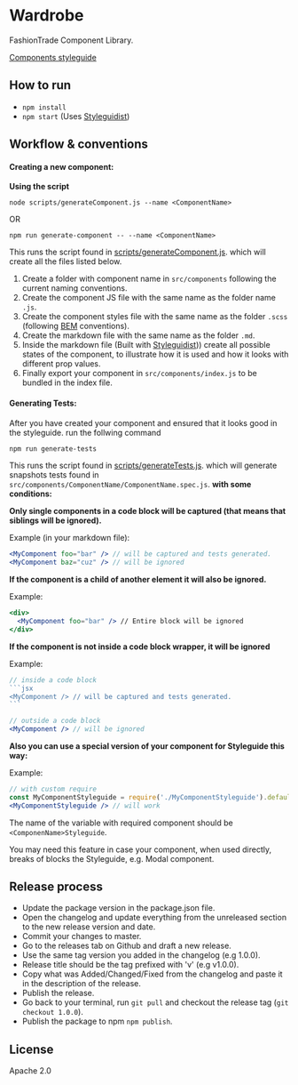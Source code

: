 # Wardrobe

FashionTrade Component Library.

[Components styleguide](http://wardrobe.fashiontrade.com)


## How to run
* `npm install`
* `npm start` (Uses [Styleguidist](https://github.com/styleguidist/react-styleguidist))

## Workflow & conventions
#### Creating a new component:
**Using the script**

`node scripts/generateComponent.js --name <ComponentName>`

OR

`npm run generate-component -- --name <ComponentName>`

This runs the script found in [scripts/generateComponent.js](scripts/generateComponent.js). which will create all the files listed below.

1. Create a folder with component name in `src/components` following the current naming conventions.
2. Create the component JS file with the same name as the folder name `.js`.
3. Create the component styles file with the same name as the folder `.scss` (following [BEM](http://getbem.com/) conventions).
4. Create the markdown file with the same name as the folder `.md`.
5. Inside the markdown file (Built with [Styleguidist](https://github.com/styleguidist/react-styleguidist))) create all possible states of the component, to illustrate how it is used and how it looks with different prop values.
6. Finally export your component in `src/components/index.js` to be bundled in the index file.

#### Generating Tests:
After you have created your component and ensured that it looks good in the styleguide. run the follwing command
```sh
npm run generate-tests
```
This runs the script found in [scripts/generateTests.js](scripts/generateTests.js). which will generate snapshots tests found in `src/components/ComponentName/ComponentName.spec.js`. **with some conditions:**

**Only single components in a code block will be captured (that means that siblings will be ignored).**

Example (in your markdown file): 
```jsx
<MyComponent foo="bar" /> // will be captured and tests generated.
<MyComponent baz="cuz" /> // will be ignored
```
**If the component is a child of another element it will also be ignored.**

Example:
```jsx
<div>
  <MyComponent foo="bar" /> // Entire block will be ignored
</div>
```

**If the component is not inside a code block wrapper, it will be ignored**

Example:
````jsx
// inside a code block
```jsx
<MyComponent /> // will be captured and tests generated.
```

// outside a code block
<MyComponent /> // will be ignored
````

**Also you can use a special version of your component for Styleguide this way:**

Example:
```jsx
// with custom require
const MyComponentStyleguide = require('./MyComponentStyleguide').default;
<MyComponentStyleguide /> // will work
```

The name of the variable with required component should be `<ComponenName>Styleguide`.

You may need this feature in case your component, when used directly, breaks of blocks 
the Styleguide, e.g. Modal component.

## Release process
* Update the package version in the package.json file.
* Open the changelog and update everything from the unreleased section to the new release version and date.
* Commit your changes to master.
* Go to the releases tab on Github and draft a new release.
* Use the same tag version you added in the changelog (e.g 1.0.0).
* Release title should be the tag prefixed with 'v' (e.g v1.0.0).
* Copy what was Added/Changed/Fixed from the changelog and paste it in the description of the release.
* Publish the release.
* Go back to your terminal, run `git pull` and checkout the release tag (`git checkout 1.0.0`).
* Publish the package to npm `npm publish`.

## License

Apache 2.0

